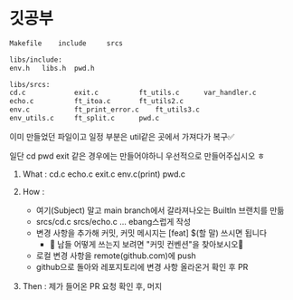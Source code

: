 # 깃공부

```sh
Makefile	include		srcs

libs/include:
env.h	libs.h	pwd.h

libs/srcs:
cd.c			exit.c			ft_utils.c		var_handler.c
echo.c			ft_itoa.c		ft_utils2.c
env.c			ft_print_error.c	ft_utils3.c
env_utils.c		ft_split.c		pwd.c
```

이미 만들었던 파일이고 일정 부분은 util같은 곳에서 가져다가 복구✅

일단 cd pwd exit 같은 경우에는 만들어야하니 우선적으로 만들어주십시오 ㅎ

1. What : cd.c echo.c exit.c env.c(print) pwd.c

2. How : 
	- 여기(Subject) 말고 main branch에서 갈라져나오는 BuiltIn 브랜치를 만듦
	- srcs/cd.c srcs/echo.c ... ebang스럽게 작성
	- 변경 사항을 추가해 커밋, 커밋 메시지는 [feat] $(할 말) 쓰시면 됩니다
		- 🌝 남들 어떻게 쓰는지 보려면 "커밋 컨벤션"을 찾아보시오🌝
	- 로컬 변경 사항을 remote(github.com)에 push
	- github으로 돌아와 레포지토리에 변경 사항 올라온거 확인 후 PR

3. Then : 제가 들어온 PR 요청 확인 후, 머지
